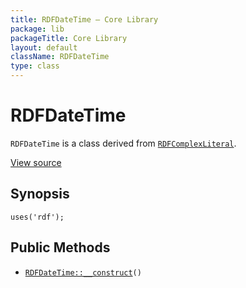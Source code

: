 ```yaml
---
title: RDFDateTime — Core Library
package: lib
packageTitle: Core Library
layout: default
className: RDFDateTime
type: class
---
```


# RDFDateTime

<code>RDFDateTime</code> is a class derived from <code><a href="RDFComplexLiteral">RDFComplexLiteral</a></code>.

<a href="https://github.com/eregansu/lib/blob/master/rdf.php">View source</a>

## Synopsis

<pre><code>uses('rdf');
</code></pre>
## Public Methods

* <code><a href="RDFDateTime%3A%3A__construct">RDFDateTime::__construct</a>()</code>

